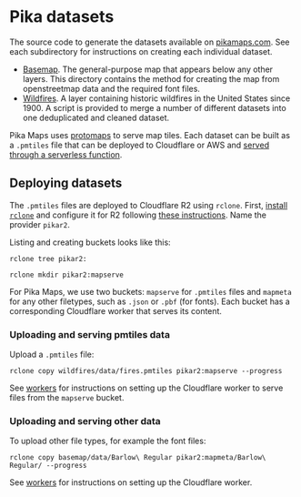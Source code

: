 # Pika datasets

The source code to generate the datasets available on [pikamaps.com](https://pikamaps.com). See each subdirectory for instructions on creating each individual dataset.

- [Basemap](/basemap/). The general-purpose map that appears below any other layers. This directory contains the method for creating the map from openstreetmap data and the required font files.
- [Wildfires](/wildfires/). A layer containing historic wildfires in the United States since 1900. A script is provided to merge a number of different datasets into one deduplicated and cleaned dataset.

Pika Maps uses [protomaps](https://protomaps.com/) to serve map tiles. Each dataset can be built as a `.pmtiles` file that can be deployed to Cloudflare or AWS and [served through a serverless function](https://protomaps.com/docs/cdn).

## Deploying datasets

The `.pmtiles` files are deployed to Cloudflare R2 using `rclone`. First, [install `rclone`](https://rclone.org/downloads/) and configure it for R2 following [these instructions](https://developers.cloudflare.com/r2/examples/rclone/). Name the provider `pikar2`.

Listing and creating buckets looks like this:

```
rclone tree pikar2:
```

```
rclone mkdir pikar2:mapserve
```

For Pika Maps, we use two buckets: `mapserve` for `.pmtiles` files and `mapmeta` for any other filetypes, such as `.json` or `.pbf` (for fonts). Each bucket has a corresponding Cloudflare worker that serves its content.

### Uploading and serving pmtiles data

Upload a `.pmtiles` file:

```
rclone copy wildfires/data/fires.pmtiles pikar2:mapserve --progress
```

See [workers](/workers/) for instructions on setting up the Cloudflare worker to serve files from the `mapserve` bucket.

### Uploading and serving other data

To upload other file types, for example the font files:

```
rclone copy basemap/data/Barlow\ Regular pikar2:mapmeta/Barlow\ Regular/ --progress
```

See [workers](/workers/) for instructions on setting up the Cloudflare worker.
